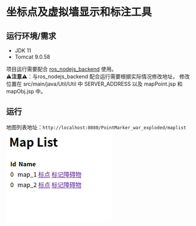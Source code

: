 # 坐标点及虚拟墙显示和标注工具

## 运行环境/需求

- JDK 11
- Tomcat 9.0.58

项目运行需要配合 [ros_nodejs_backend](https://github.com/Steve-Mr/ros_nodejs_backend) 使用。  
⚠️**注意**⚠️：与ros_nodejs_backend 配合运行需要根据实际情况修改地址，
修改位置在 src/main/java/Util/Util 中 SERVER_ADDRESS 以及 mapPoint.jsp 和 mapObj.jsp 中。  

## 运行

地图列表地址：```http://localhost:8080/PointMarker_war_exploded/maplist```  
![地图列表](img.png)

